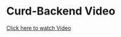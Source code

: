 # Curd-Backend Video 
<a href="https://drive.google.com/file/d/1oH16124O_eSkaQRLsCa4GPYRH_OEHjAk/view?usp=sharing">Click here to watch Video</a>
